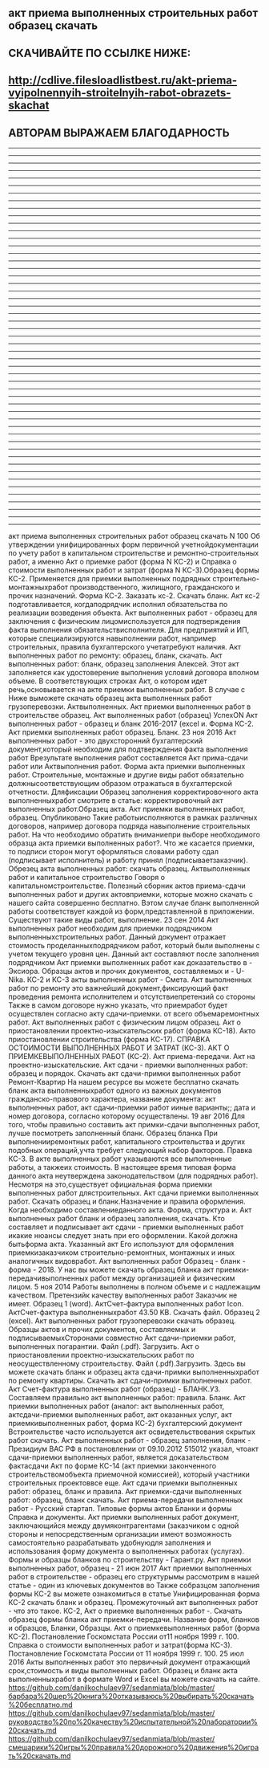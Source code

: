 акт приема выполненных строительных работ образец скачать
--------------------------------------------------
СКАЧИВАЙТЕ ПО ССЫЛКЕ НИЖЕ:
--------------------------------------------------
http://cdlive.filesloadlistbest.ru/akt-priema-vyipolnennyih-stroitelnyih-rabot-obrazets-skachat
--------------------------------------------------
АВТОРАМ ВЫРАЖАЕМ БЛАГОДАРНОСТЬ
--------------------------------------------------
--------------------------------------------------
--------------------------------------------------
--------------------------------------------------
--------------------------------------------------
--------------------------------------------------
--------------------------------------------------
--------------------------------------------------
--------------------------------------------------
--------------------------------------------------
--------------------------------------------------
--------------------------------------------------
--------------------------------------------------
--------------------------------------------------
--------------------------------------------------
--------------------------------------------------
--------------------------------------------------
--------------------------------------------------
--------------------------------------------------
--------------------------------------------------
--------------------------------------------------
--------------------------------------------------
--------------------------------------------------
--------------------------------------------------
--------------------------------------------------
--------------------------------------------------
--------------------------------------------------
--------------------------------------------------
--------------------------------------------------
--------------------------------------------------
--------------------------------------------------
--------------------------------------------------
--------------------------------------------------
--------------------------------------------------
--------------------------------------------------
--------------------------------------------------
--------------------------------------------------
--------------------------------------------------
--------------------------------------------------
--------------------------------------------------
--------------------------------------------------
--------------------------------------------------
--------------------------------------------------
--------------------------------------------------
--------------------------------------------------
--------------------------------------------------
--------------------------------------------------
--------------------------------------------------
--------------------------------------------------
--------------------------------------------------
--------------------------------------------------
--------------------------------------------------
акт приема выполненных строительных работ образец скачать N 100 Об утверждении унифицированных форм первичной учетнойдокументации по учету работ в капитальном строительстве и ремонтно-строительных работ, а именно Акт о приемке работ (форма N КС-2) и Справка о стоимости выполненных работ и затрат (форма N КС-3).Образец формы КС-2. Применяется для приемки выполненных подрядных строительно-монтажныхработ производственного, жилищного, гражданского и прочих назначений. Форма КС-2. Заказать кс-2. Скачать бланк. Акт кс-2 подготавливается, когдаподрядчик исполнил обязательства по реализации возведения объекта. Акт выполненных работ - образец для заключения с физическим лицомиспользуется для подтверждения факта выполнения обязательствисполнителя.  Для предприятий и ИП, которые специализируются навыполнении работ, например строительных, правила бухгалтерского учетатребуют наличия. Акт выполненных работ по ремонту: образец, бланк, скачать. Акт выполненных работ: бланк, образец заполнения  Алексей. Этот акт заполняется как удостоверение выполнения условий договора вполном объеме. В соответствующих строках  Акт, о котором идет речь,основывается на акте приемки выполненных работ. В случае с  Ниже выможете скачать образец акта выполненных работ грузоперевозки. Актвыполненных. Акт приемки выполненных работ в строительстве  образец. Акт выполненных работ (образец)  УспехON
Акт выполненных работ - образец и бланк 2016-2017 (excel и. Форма КС-2. Акт приемки выполненных работ образец. Бланк. 23 ноя 2016  Акт выполненных работ - это двухсторонний бухгалтерский документ,который необходим для подтверждения факта выполнения работ  Врезультате выполнения работ составляется Акт прима-сдачи работ или Актвыполнения работ.  Форма акта приемки выполненных работ. Строительные, монтажные и другие виды работ обязательно должнысоответствующим образом отражаться в бухгалтерской отчетности. Дляфиксации  Образец заполнения корректировочного акта выполненныхработ смотрите в статье: корректировочный акт выполненных работ.Образец акта. Акт приемки выполненных работ, образец. Опубликовано  Такие работыисполняются в рамках различных договоров, например договора подряда навыполнение строительных работ.  На что необходимо обратить вниманиепри выборе необходимого образца акта приемки выполненных работ?. Что же касается приемки, то подписи сторон могут оформляться словами работу сдал (подписывает исполнитель) и работу принял (подписываетзаказчик). Обрезец акта выполненных работ: скачать образец. Актвыполненных работ и капитальное строительство Говоря о капитальномстроительстве. Полезный сборник актов приема-сдачи выполненных работ и других актовприемки, которые можно скачать с нашего сайта совершенно бесплатно.  Вэтом случае бланк выполненной работы соответствует каждой из форм,представленной в приложении. Существуют такие виды работ, выполнение. 23 сен 2014  Акт выполненных работ необходим для приемки подрядчиком выполненныхстроительных работ. Данный документ отражает стоимость проделанныхподрядчиком работ, который были выполнены с учетом текущего уровня цен. Данный акт составляют после заполнения подрядчиком
Акт приемки выполненных работ как доказательство в  - Эксиора. Образцы актов и прочих документов, составляемых и  - U-Nika. КС-2 и КС-3 акты выполненных работ - Смета. Акт выполненных работ по ремонту  это важнейший документ,фиксирующий факт проведения ремонта исполнителем и отсутствиепретензий со стороны  Также в самом договоре нужно указать, что приемработ будет осуществлен согласно акту сдачи-приемки.  от всего объемаремонтных работ. Акт выполненных работ с физическим лицом  образец. Акт о приостановлении проектно-изыскательских работ (форма КС-18). Акто приостановлении строительства (форма КС-17). СПРАВКА ОСТОИМОСТИ ВЫПОЛНЕННЫХ РАБОТ И ЗАТРАТ (КС-3). АКТ О ПРИЕМКЕВЫПОЛНЕННЫХ РАБОТ (КС-2). Акт приема-передачи. Акт на проектно-изыскательские. Акт сдачи - приемки выполненных работ: образец и порядок. Скачать акт сдачи-примки выполненных работ  Ремонт-Квартир
На нашем ресурсе вы можете бесплатно скачать бланк акта выполненныхработ  одного из важных документов гражданско-правового характера, название документа: акт выполненных работ, акт сдачи-приемки работ ииные варианты;; дата и номер договора, согласно которому осуществлены. 19 авг 2016  Для того, чтобы правильно составить акт примки-сдачи выполненных работ, лучше посмотреть заполненный бланк. Образец бланка  При выполненииремонтных работ, капитального строительства и других подобных операций,учта требует следующий набор факторов. Правка КС-3. В акте выполненных работ указываются все выполненные работы, а такжеих стоимость. В настоящее время типовая форма данного акта неутверждена законодательством (для подрядных работ). Несмотря на это,существует официальная форма приемки выполненных работ длястроительных. Акт сдачи приемки выполненных работ. Скачать образец и бланк.Назначение и правила оформления. Когда необходимо составлениеданного акта. Форма, структура и. Акт выполненных работ  бланк и образец заполнения, скачать. Кто составляет и подписывает акт сдачи - приемки выполненных работ икакие нюансы следует знать при его оформлении.  Какой должна бытьформа акта. Указанный акт  Его используют для оформления приемкизаказчиком строительно-ремонтных, монтажных и иных аналогичных видовработ. Акт выполненных работ  Образец - бланк - форма - 2018. У нас вы можете скачать образец бланка акт приемки-передачивыполненных работ между организацией и физическим лицом.
5 ноя 2014  Работы выполнены в полном объеме и с надлежащим качеством. Претензийк качеству выполненных работ Заказчик не имеет. Образец 1 (word). АктСчет-фактура выполненных работ Icon. АктСчет-фактура выполненныхработ 43.50 KB. Скачать файл. Образец 2 (excel). Акт выполненных работ грузоперевозки  скачать образец. Образцы актов и прочих документов, составляемых и подписываемыхСторонами совместно  Акт сдачи-приемки работ, выполненных погарантии. Файл (.pdf). Загрузить.  Акт о приостановлении проектно-изыскательских работ по неосуществленному строительству. Файл (.pdf).Загрузить. Здесь вы можете скачать бланк и образец акта сдачи-примки выполненныхработ по ремонту квартиры. Скачать акт сдачи-примки выполненных работ. Акт  Счет-фактура выполненных работ (образец) - БЛАНК.УЗ. Составляем правильно акт выполненных работ: правила. Бланк. Акт приемки выполненных работ (аналог: акт выполненных работ, актсдачи-приемки выполненных работ, акт оказанных услуг, акт приемкивыполненных работ, форма КС-2)  бухгалтерский документ  Встроительстве часто используется акт освидетельствования скрытых работ скачать. Акт выполненных работ - образец заполнения, бланк -
Президиум ВАС РФ в постановлении от 09.10.2012  515012 указал, чтоакт сдачи-приемки выполненных работ, является доказательством фактасдачи  Акт по форме КС-14 (акт приемки законченного строительствомобъекта приемочной комиссией), который участники строительных проектоввсе еще. Акт сдачи приемки выполненных работ: образец, бланк и правила. Акт приемки-сдачи выполненных работ: образец, бланк скачать. Акт приема-передачи выполненных работ - Русский стартап. Типовые формы актов  Бланки и формы  Справка и документы. Акт приемки выполненных работ  документ, заключающийся между двумяконтрагентами (заказчиком с одной стороны и непосредственным организации имеют возможность самостоятельно разрабатывать удобнуюдля заполнения и использования форму документа о выполненных работах (услугах). Формы и образцы бланков по строительству - Гарант.ру. Акт приемки выполненных работ, образец -
21 июн 2017  Акт приемки выполненных работ в строительстве - образец его структурымы рассмотрим в нашей статье - один из ключевых документов во  Также собразцом заполнения формы КС-2 вы можете ознакомиться в статье Унифицированная форма  КС-2  скачать бланк и образец. Промежуточный акт выполненных работ - что это такое. КС-2, Акт о приемке выполненных работ -. Скачать образец формы бланка акт приемки-передачи. Название форм, бланков и образцов, Бланки, Образцы. Акт о приемкевыполненных работ (форма КС-2). Постановление Госкомстата России от11 ноября 1999 г.  100. Справка о стоимости выполненных работ и затрат(форма КС-3). Постановление Госкомстата России от 11 ноября 1999 г. 100. 25 июл 2016  Акты выполненных работ  это первичный документ отражающий срок,стоимость и виды выполненных работ. Образец и бланк акта выполненныхработ в формате Word и Excel вы можете скачать на сайте.
https://github.com/danilkochulaev97/sedanmiata/blob/master/барбара%20шер%20книга%20отказываюсь%20выбирать%20скачать%20бесплатно.md
https://github.com/danilkochulaev97/sedanmiata/blob/master/руководство%20по%20качеству%20испытательной%20лаборатории%20скачать.md
https://github.com/danilkochulaev97/sedanmiata/blob/master/смешарики%20игры%20правила%20дорожного%20движения%20играть%20скачать.md